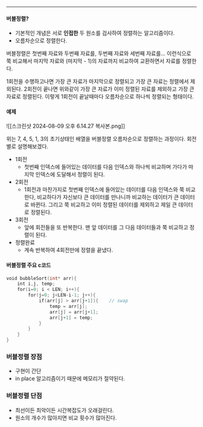 
---
#### 버블정렬?

- 기본적인 개념은 서로 **인접한** 두 원소를 검사하여 정렬하는 알고리즘이다.
- 오름차순으로 정렬한다.

버블정렬은 첫번째 자료와 두번째 자료를, 두번째 자료와 세번째 자료를... 이런식으로 쭉 비교해서
마지막 자료와 (마지막 - 1)의 자료까지 비교하여 교환하면서 자료를 정렬한다.

1회전을 수행하고나면 가장 큰 자료가 마지막으로 정렬되고 가장 큰 자료는 정렬에서 제외된다.
2회전이 끝나면 위와같이 가장 큰 자료가 이미 정렬된 자료를 제외하고 가장 큰 자료로 정렬된다.
이렇게 1회전이 끝날때마다 오름차순으로 하나씩 정렬되는 형태이다.

#### 예제

![[스크린샷 2024-08-09 오후 6.14.27 복사본.png]]

위는 7, 4, 5, 1, 3의 초기상태인 배열을 버블정렬 오름차순으로 정렬하는 과정이다.
회전별로 설명해보겠다.

- 1회전
	- 첫번째 인덱스에 들어있는 데이터를 다음 인덱스와 하나씩 비교하며 가다가 마지막 인덱스에 도달해서 정렬이 된다.
- 2회전
	- 1회전과 마찬가지로 첫번째 인덱스에 들어있는 데이터를 다음 인덱스와 쭉 비교한다, 비교하다가 자신보다 큰 데이터를 만나니까 비교하는 데이터가 큰 데이터로 바뀐다. 그리고 쭉 비교하고 이미 정렬된 데이터를 제외하고 제일 큰 데이터로 정렬된다.
- 3회전
	- 앞에 회전들을 또 반복한다. 맨 앞 데이터를 그 다음 데이터들과 쭉 비교하고 정렬이 된다.
- 정렬완료
	- 계속 반복하여 4회전만에 정렬을 끝냈다.

#### 버블정렬 주요 c코드

```c
void bubbleSort(int* arr){
    int i,j, temp;
    for(i=0; i < LEN; i++){
        for(j=0; j<LEN-i-1; j++){
            if(arr[j] > arr[j+1]){    // swap
                temp = arr[j];
                arr[j] = arr[j+1];
                arr[j+1] = temp;
            }
        }
    }
}
```

### 버블정렬 장점

- 구현이 간단
- in place 알고리즘이기 때문에 메모리가 절약된다.

### 버블정렬 단점

- 최선이든 최악이든 시간복잡도가 오래걸린다.
- 원소의 개수가 많아지면 비교 횟수가 많아진다.



